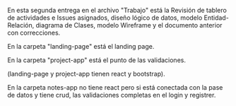 En esta segunda entrega en el archivo "Trabajo" está la Revisión de tablero de actividades e Issues asignados, diseño lógico de datos,
modelo Entidad-Relación, diagrama de Clases, modelo Wireframe y el documento anterior con correcciones.

En la carpeta "landing-page" está el landing page.

En la carpeta "project-app" está el punto de las validaciones.

(landing-page y project-app tienen react y bootstrap).

En la carpeta notes-app no tiene react pero si está conectada con la pase de datos y tiene crud, las validaciones completas en el login y registrer.
